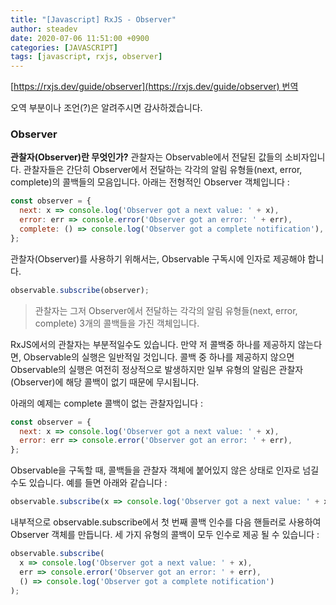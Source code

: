 ```yaml
---
title: "[Javascript] RxJS - Observer"
author: steadev
date: 2020-07-06 11:51:00 +0900
categories: [JAVASCRIPT]
tags: [javascript, rxjs, observer]
---
```



[https://rxjs.dev/guide/observer](https://rxjs.dev/guide/observer) 번역

오역 부분이나 조언(?)은 알려주시면 감사하겠습니다.

### **Observer**

**관찰자(Observer)란 무엇인가?** 관찰자는 Observable에서 전달된 값들의 소비자입니다. 관찰자들은 간단히 Observer에서 전달하는 각각의 알림 유형들(next, error, complete)의 콜백들의 모음입니다. 아래는 전형적인 Observer 객체입니다 :

```javascript
const observer = {
  next: x => console.log('Observer got a next value: ' + x),
  error: err => console.error('Observer got an error: ' + err),
  complete: () => console.log('Observer got a complete notification'),
};
```

관찰자(Observer)를 사용하기 위해서는, Observable 구독시에 인자로 제공해야 합니다.

```javascript
observable.subscribe(observer);
```

> 관찰자는 그저 Observer에서 전달하는 각각의 알림 유형들(next, error, complete) 3개의 콜백들을 가진 객체입니다.

RxJS에서의 관찰자는 부분적일수도 있습니다. 만약 저 콜백중 하나를 제공하지 않는다면, Observable의 실행은 일반적일 것입니다. 콜백 중 하나를 제공하지 않으면 Observable의 실행은 여전히 ​​정상적으로 발생하지만 일부 유형의 알림은 관찰자(Observer)에 해당 콜백이 없기 때문에 무시됩니다.

아래의 예제는 complete 콜백이 없는 관찰자입니다 :

```javascript
const observer = {
  next: x => console.log('Observer got a next value: ' + x),
  error: err => console.error('Observer got an error: ' + err),
};
```

Observable을 구독할 때, 콜백들을 관찰자 객체에 붙어있지 않은 상태로 인자로 넘길수도 있습니다. 예를 들면 아래와 같습니다 :

```javascript
observable.subscribe(x => console.log('Observer got a next value: ' + x));
```

내부적으로 observable.subscribe에서 첫 번째 콜백 인수를 다음 핸들러로 사용하여 Observer 객체를 만듭니다. 세 가지 유형의 콜백이 모두 인수로 제공 될 수 있습니다 :

```javascript
observable.subscribe(
  x => console.log('Observer got a next value: ' + x),
  err => console.error('Observer got an error: ' + err),
  () => console.log('Observer got a complete notification')
);
```